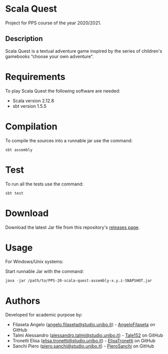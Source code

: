 # Scala Quest
Project for PPS course of the year 2020/2021.

## Description
Scala Quest is a textual adventure game inspired by the series of children's gamebooks “choose your own adventure”.  

# Requirements
To play Scala Quest the following software are needed:

- Scala version 2.12.8
- sbt version 1.5.5

# Compilation
To compile the sources into a runnable jar use the command:
``` shell
sbt assembly
```

# Test

To run all the tests use the command:
``` shell
sbt test
```

# Download
Download the latest Jar file from this repository's [releases page](https://github.com/Tale152/PPS-20-pps-sq/releases).

# Usage
For Windows/Unix systems:

Start runnable Jar with the command:
```shell
java -jar /path/to/PPS-20-scala-quest-assembly-x.y.z-SNAPSHOT.jar
```

# Authors
Developed for academic purpose by:
- Filaseta Angelo (<angelo.filaseta@studio.unibo.it>) - [AngeloFilaseta](https://github.com/AngeloFilaseta) on GitHub
- Talmi Alessandro (<alessandro.talmi@studio.unibo.it>) - [Tale152](https://github.com/Tale152) on GitHub
- Tronetti Elisa (<elisa.tronetti@studio.unibo.it>) - [ElisaTronetti](https://github.com/ElisaTronetti) on GitHub
- Sanchi Piero (<piero.sanchi@studio.unibo.it>) - [PieroSanchi](https://github.com/PieroSanchi) on GitHub